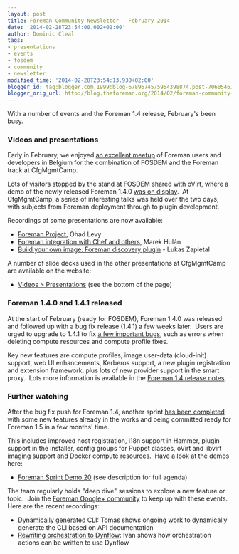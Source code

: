 ```yaml
---
layout: post
title: Foreman Community Newsletter - February 2014
date: '2014-02-28T23:54:00.002+02:00'
author: Dominic Cleal
tags:
- presentations
- events
- fosdem
- community
- newsletter
modified_time: '2014-02-28T23:54:13.930+02:00'
blogger_id: tag:blogger.com,1999:blog-6789674575954398874.post-7060546141333872609
blogger_orig_url: http://blog.theforeman.org/2014/02/foreman-community-newsletter-february.html
---
```


With a number of events and the Foreman 1.4 release, February's been
busy.  
  
<!--more-->

### Videos and presentations

Early in February, we enjoyed [an excellent
meetup](https://plus.google.com/u/0/113971026133807813676/posts) of
Foreman users and developers in Belgium for the combination of FOSDEM
and the Foreman track at CfgMgmtCamp.  
  
Lots of visitors stopped by the stand at FOSDEM shared with oVirt, where
a demo of the newly released Foreman 1.4.0 [was on
display](https://plus.google.com/113971026133807813676/posts/ZBkPw3DnWcB). 
At CfgMgmtCamp, a series of interesting talks was held over the two
days, with subjects from Foreman deployment through to plugin
development.  
  
Recordings of some presentations are now available:  

-   [Foreman
    Project](http://video.fosdem.org/2014/UD2120_Chavanne/Saturday/Foreman_Project.webm),
    Ohad Levy
-   [Foreman integration with Chef and
    others](http://video.fosdem.org/2014/H1309_Van_Rijn/Saturday/Foreman_integration_with_Chef_and_others.webm),
    Marek Hulán
-   [Build your own image: Foreman discovery
    plugin](http://www.youtube.com/embed/7YYyAKb-rv0) - Lukas Zapletal

  
A number of slide decks used in the other presentations at CfgMgmtCamp
are available on the website:  

-   [Videos &gt;
    Presentations](http://theforeman.org/media.html#presentations) (see
    the bottom of the page)

  

### Foreman 1.4.0 and 1.4.1 released

At the start of February (ready for FOSDEM), Foreman 1.4.0 was released
and followed up with a bug fix release (1.4.1) a few weeks later.  Users
are urged to upgrade to 1.4.1 to fix [a few important
bugs](http://theforeman.org/manuals/1.4/index.html#Releasenotesfor1.4.1),
such as errors when deleting compute resources and compute profile
fixes.  
  
Key new features are compute profiles, image user-data (cloud-init)
support, web UI enhancements, Kerberos support, a new plugin
registration and extension framework, plus lots of new provider support
in the smart proxy.  Lots more information is available in the [Foreman
1.4 release
notes](http://theforeman.org/manuals/1.4/index.html#Releasenotesfor1.4).  
  

### Further watching

After the bug fix push for Foreman 1.4, another sprint [has been
completed](https://groups.google.com/forum/#!topic/foreman-dev/l7QicraKGNc)
with some new features already in the works and being committed ready
for Foreman 1.5 in a few months' time.  
  
This includes improved host registration, i18n support in Hammer, plugin
support in the installer, config groups for Puppet classes, oVirt and
libvirt imaging support and Docker compute resources.  Have a look at
the demos here:  

-   [Foreman Sprint Demo 20](http://www.youtube.com/watch?v=1nuwLRirGB0)
    (see description for full agenda)

The team regularly holds "deep dive" sessions to explore a new feature
or topic.  Join the [Foreman Google+
community](https://plus.google.com/u/0/communities/106976851375995577697)
to keep up with these events. Here are the recent recordings:  

-   [<span id="goog_39577279"></span>Dynamically generated CLI<span
    id="goog_39577280"></span>](http://www.youtube.com/watch?v=gbHxt9W-Bh4):
    Tomas shows ongoing work to dynamically generate the CLI based on
    API documentation
-   [Rewriting orchestration to
    Dynflow](http://www.youtube.com/watch?v=fXKgEvoAQpg)[](http://www.youtube.com/watch?v=drBY8Z1CcKs):
    Ivan shows how orchestration actions can be written to use Dynflow
